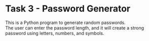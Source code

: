 # Task 3 - Password Generator

This is a Python program to generate random passwords.  
The user can enter the password length, and it will create a strong password using letters, numbers, and symbols.

